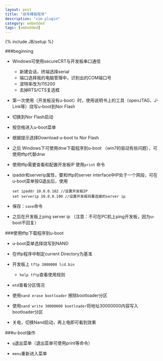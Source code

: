 ```yaml
---
layout: post
title: "烧写裸板程序"
description: "vim plugin"
category: embedded
tags: [embedded]
---
```

{% include JB/setup %}

###beginning
* Windows可使用secureCRT与开发板串口通信
    * 新建会话，终端选择serial
    * 端口选择我的电脑管理中，识别出的COM端口号
    * 波特率改为115200
    * 去掉RTS/CTS复选框
* 第一次使用（开发板没有u-boot）时，使用说明书上的工具（openJTAG、J-Link等）烧写u-boot到Nor Flash

* 切换到Nor Flash启动

* 按空格进入u-boot菜单

* 根据提示选择Download u-boot to Nor Flash

* 之后 Windows下可使用dnw下载程序到u-boot （win7的驱动有些问题），可使用tftp代替dnw

* 使用tftp需要查看和配置开发板IP 使用`print` 命令

* ipaddr和serverip属性，要和tftp的server interface中IP处于一个网段，可在u-boot菜单按Q退出后，使用
    ```
   set ipaddr 10.0.0.102 //设置开发板IP
   set serverip 10.0.0.100 //设置开发板将要连接的server ip
    ```
    
* 保存：`save`命令
   
* 之后在开发板上ping server ip （注意：不可在PC机上ping开发板，因为u-boot不回复）

###使用tftp下载程序到u-boot
* u-boot菜单选择烧写到NAND

* 在tftp程序中制定current Directory为基准

* 开发板上 `tftp 3000000 lcd.bin`
    * `help tftp`查看使用规则

* `mtd`查看分区情况

* 使用`nand erase bootloader` 擦除bootloader分区

* 使用`nand write 30000000 bootloader`将地址30000000内容写入bootloader分区

* 关电，切换Nand启动，再上电即可看到效果

###u-boot操作
* `q`退出菜单（退出菜单可使用print等命令）

* `menu`重新进入菜单

